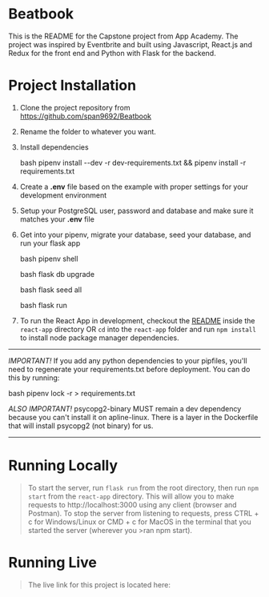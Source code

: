 # Beatbook


This is the README for the Capstone project from App Academy.
The project was inspired by Eventbrite and built using Javascript,
React.js and Redux for the front end and Python with Flask for the backend.

# Project Installation

1. Clone the project repository from https://github.com/span9692/Beatbook

2. Rename the folder to whatever you want.

3. Install dependencies

      bash
      pipenv install --dev -r dev-requirements.txt && pipenv install -r requirements.txt
      

4. Create a **.env** file based on the example with proper settings for your
   development environment
5. Setup your PostgreSQL user, password and database and make sure it matches your **.env** file

6. Get into your pipenv, migrate your database, seed your database, and run your flask app

   bash
   pipenv shell
   

   bash
   flask db upgrade
   

   bash
   flask seed all
   

   bash
   flask run
   

7. To run the React App in development, checkout the [README](./react-app/README.md) inside the `react-app` directory OR `cd` into the `react-app` folder and run `npm install` to install node package manager dependencies.

***
*IMPORTANT!*
   If you add any python dependencies to your pipfiles, you'll need to regenerate your requirements.txt before deployment.
   You can do this by running:

   bash
   pipenv lock -r > requirements.txt
   

*ALSO IMPORTANT!*
   psycopg2-binary MUST remain a dev dependency because you can't install it on apline-linux.
   There is a layer in the Dockerfile that will install psycopg2 (not binary) for us.
***



# Running Locally
>To start the server, run `flask run` from the root directory, then run `npm start` from the `react-app` directory. This will allow you to make requests to http://localhost:3000 using any client (browser and Postman).
>To stop the server from listening to requests, press CTRL + c for Windows/Linux or CMD + c for MacOS in the terminal that you started the server (wherever you >ran npm start).

# Running Live
>The live link for this project is located here: 
